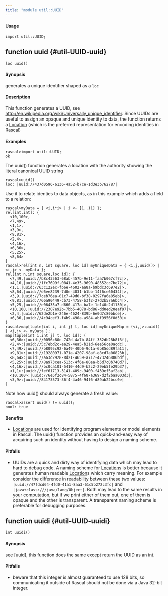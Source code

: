 ```yaml
---
title: "module util::UUID"
---
```


#### Usage

`import util::UUID;`


## function uuid {#util-UUID-uuid}

```rascal
loc uuid()

```


#### Synopsis

generates a unique identifier shaped as a `loc`

#### Description

This function generates a UUID, see <http://en.wikipedia.org/wiki/Universally_unique_identifier>.
Since UUIDs are useful to assign an opaque and unique identity to data, the function returns
a [Location](../../Rascal/Expressions/Values/Location/index.md) (which is the preferred representation for encoding identities in Rascal)

#### Examples


```rascal-shell 
rascal>import util::UUID;
ok
```

The uuid() function generates a location with the authority showing the literal canonical UUID string

```rascal-shell ,continue
rascal>uuid()
loc: |uuid://437d0596-6136-4a52-b7ce-1d3e3b762787|
```

Use it to relate identies to data objects, as in this example which adds a field to a relation:


```rascal-shell ,continue
rascal>myData = { <i,i*i> | i <- [1..11] }; 
rel[int,int]: {
  <10,100>,
  <7,49>,
  <1,1>,
  <3,9>,
  <9,81>,
  <2,4>,
  <4,16>,
  <6,36>,
  <5,25>,
  <8,64>
}
rascal>rel[int n, int square, loc id] myUniqueData = { <i,j,uuid()> | <i,j> <- myData };
rel[int n,int square,loc id]: {
  <7,49,|uuid://b8c43563-68ab-457b-9e11-faa7b067cf7c|>,
  <4,16,|uuid://1fc7699f-0841-4e35-9690-48552cc7be72|>,
  <1,1,|uuid://63c122ec-fb6e-4602-aa8a-b9bdc3c697e2|>,
  <8,64,|uuid://d6ee8239-7d0e-4831-b1bb-14f6ce60434f|>,
  <3,9,|uuid://7ceb76ea-01c7-49d0-bf38-0297fa6a85eb|>,
  <9,81,|uuid://66a90449-cb73-4758-b3f2-27d2b57a6bc4|>,
  <5,25,|uuid://e06435a7-d660-417a-ba7e-1c140c2d1130|>,
  <10,100,|uuid://2307e92b-7bb5-4078-bd86-dd0ed20eaf97|>,
  <2,4,|uuid://62de2b1e-246e-4624-839b-6e0d7c80bbce|>,
  <6,36,|uuid://4c94cef3-f4b9-490a-a984-abf9956f0d50|>
}
rascal>map[tuple[int i, int j] t, loc id] myUniqueMap = (<i,j>:uuid() | <i,j> <- myData );
map[tuple[int i,int j] t, loc id]: (
  <6,36>:|uuid://0056c80e-742d-4a7b-84ff-332db28b8f3f|,
  <2,4>:|uuid://5c7ebd2c-ea29-4ea5-b21d-6ee56ce0acdc|,
  <7,49>:|uuid://b8095c92-6a49-40b6-9d1a-6b85dd89fa11|,
  <9,81>:|uuid://19280971-071a-4207-98af-e8cd7a06823b|,
  <8,64>:|uuid://a63d2928-8d21-4659-a717-473246886bdf|,
  <5,25>:|uuid://8a973cea-513c-4f6e-80ea-b5d7c0b740d7|,
  <4,16>:|uuid://bc0ca101-5410-44d9-b2c2-29eb5fe29b37|,
  <1,1>:|uuid://fef61713-3141-409c-9400-f439ef5af2ab|,
  <10,100>:|uuid://6e5f2c84-5875-4f68-a369-d2f2baa003d3|,
  <3,9>:|uuid://84173573-36f4-4a46-94f6-d89ab22bcc0e|
)
```
Note how uuid() should always generate a fresh value:

```rascal-shell ,continue
rascal>assert uuid() != uuid(); 
bool: true
```

#### Benefits

*  [Location](../../Rascal/Expressions/Values/Location/index.md)s are used for identifying program elements or model elements in Rascal. The uuid() function provides
an quick-and-easy way of acquiring such an identity without having to design a naming scheme.

#### Pitfalls

*  UUIDs are a quick and dirty way of identifying data which may lead to hard to debug code. A naming scheme for [Location](../../Rascal/Expressions/Values/Location/index.md)s is better because it generates human readable
[Location](../../Rascal/Expressions/Values/Location/index.md)s which carry meaning. For example consider the difference in readability between these two values:
`|uuid://47fdcd64-4fd0-41a1-8aa3-61c5b272c3fc|` and `|java+class:///java/lang/Object|`. Both may lead to the same 
results in your computation, but if we print either of them out, one of them is opaque and the other is transparent. A transparent naming scheme is preferable for
debugging purposes.

## function uuidi {#util-UUID-uuidi}

```rascal
int uuidi()

```


#### Synopsis

see [uuid], this function does the same except return the UUID as an int.

#### Pitfalls

*  beware that this integer is almost guaranteed to use 128 bits, so communicating it outside of
Rascal should not be done via a Java 32-bit integer.

